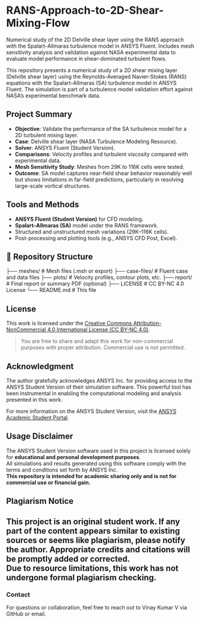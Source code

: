 # RANS-Approach-to-2D-Shear-Mixing-Flow
Numerical study of the 2D Delville shear layer using the RANS approach with the Spalart–Allmaras turbulence model in ANSYS Fluent. Includes mesh sensitivity analysis and validation against NASA experimental data to evaluate model performance in shear-dominated turbulent flows.

This repository presents a numerical study of a 2D shear mixing layer (Delville shear layer) using the Reynolds-Averaged Navier-Stokes (RANS) equations with the Spalart–Allmaras (SA) turbulence model in ANSYS Fluent. The simulation is part of a turbulence model validation effort against NASA’s experimental benchmark data.

## Project Summary

- **Objective**: Validate the performance of the SA turbulence model for a 2D turbulent mixing layer.
- **Case**: Delville shear layer (NASA Turbulence Modeling Resource).
- **Solver**: ANSYS Fluent (Student Version).
- **Comparisons**: Velocity profiles and turbulent viscosity compared with experimental data.
- **Mesh Sensitivity Study**: Meshes from 29K to 116K cells were tested.
- **Outcome**: SA model captures near-field shear behavior reasonably well but shows limitations in far-field predictions, particularly in resolving large-scale vortical structures.

## Tools and Methods

- **ANSYS Fluent (Student Version)** for CFD modeling.
- **Spalart–Allmaras (SA)** model under the RANS framework.
- Structured and unstructured mesh variations (29K–116K cells).
- Post-processing and plotting tools (e.g., ANSYS CFD Post, Excel).

## 📁 Repository Structure
├── meshes/ # Mesh files (.msh or export)
├── case-files/ # Fluent case and data files
├── plots/ # Velocity profiles, contour plots, etc.
├── report/ # Final report or summary PDF (optional)
├── LICENSE # CC BY-NC 4.0 License
└── README.md # This file

## License

This work is licensed under the [Creative Commons Attribution-NonCommercial 4.0 International License (CC BY-NC 4.0)](https://creativecommons.org/licenses/by-nc/4.0/).

> You are free to share and adapt this work for non-commercial purposes with proper attribution. Commercial use is not permitted.

## Acknowledgment

The author gratefully acknowledges ANSYS Inc. for providing access to the ANSYS Student Version of their simulation software. This powerful tool has been instrumental in enabling the computational modeling and analysis presented in this work.

For more information on the ANSYS Student Version, visit the [ANSYS Academic Student Portal](https://www.ansys.com/en-in/academic/students).

## Usage Disclaimer

The ANSYS Student Version software used in this project is licensed solely for **educational and personal development purposes**.  
All simulations and results generated using this software comply with the terms and conditions set forth by ANSYS Inc.  
**This repository is intended for academic sharing only and is not for commercial use or financial gain.**

## Plagiarism Notice

This project is an original student work. If any part of the content appears similar to existing sources or seems like plagiarism, please notify the author. Appropriate credits and citations will be promptly added or corrected.  
Due to resource limitations, this work has not undergone formal plagiarism checking.
---

### Contact

For questions or collaboration, feel free to reach out to Vinay Kumar V via GitHub or email.

